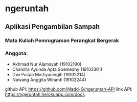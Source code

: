 # ngeruntah

## Aplikasi Pengambilan Sampah

### Mata Kuliah Pemrograman Perangkat Bergerak

### Anggota:
* Akhmad Nur Alamsyah (19102190)
* Chandra Ayunda Apta Soemedhy (19102301)
* Dwi Puspa Martiyaningih (19102214)
* Nawang Anggita Winanti (19102244)

github API: https://github.com/Madd-G/ngeruntah-API
link API: https://ngeruntah.herokuapp.com/docs
